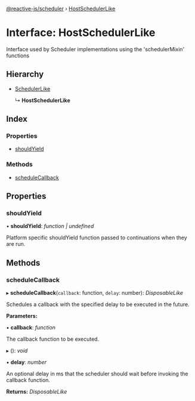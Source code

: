 [@reactive-js/scheduler](../README.md) › [HostSchedulerLike](hostschedulerlike.md)

# Interface: HostSchedulerLike

Interface used by Scheduler implementations using the 'schedulerMixin' functions

## Hierarchy

* [SchedulerLike](schedulerlike.md)

  ↳ **HostSchedulerLike**

## Index

### Properties

* [shouldYield](hostschedulerlike.md#shouldyield)

### Methods

* [scheduleCallback](hostschedulerlike.md#schedulecallback)

## Properties

###  shouldYield

• **shouldYield**: *function | undefined*

Platform specific shouldYield function passed to continuations when they are run.

## Methods

###  scheduleCallback

▸ **scheduleCallback**(`callback`: function, `delay`: number): *DisposableLike*

Schedules a callback with the specified delay to be executed in the future.

**Parameters:**

▪ **callback**: *function*

The callback function to be executed.

▸ (): *void*

▪ **delay**: *number*

An optional delay in ms that the scheduler should wait
before invoking the callback function.

**Returns:** *DisposableLike*
